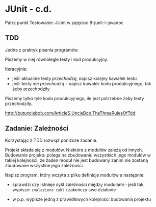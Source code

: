 # JUnit - c.d.

[//]: # ( TODO: ZA TRUDNE ZADANIE!!! )

Patrz punkt Testowanie: JUnit w zajęciac 8-junit-i-javadoc

## TDD
Jedna z praktyk pisania programów.

Piszemy w niej równolegle testy i kod produkcyjny.

Iteracyjnie:
- jeśli aktualnie testy *przechodzą*, napisz kolejny kawałek testu
- jeśli testy nie *przechodzą* - napisz kawałek kodu produkcyjnego, tak żeby przechodziły

Piszemy tylko tyle kodu produkcyjnego, ile jest potrzebne żeby testy przechodziły.

http://butunclebob.com/ArticleS.UncleBob.TheThreeRulesOfTdd


## Zadanie: Zależności


Korzystając z TDD rozwiąż poniższe zadanie.

Projekt składa się z modułów. Niektóre z modułów zależą od innych.
Budowanie projektu polega na zbudowaniu wszystkich jego modułów w takiej kolejności, że
żaden moduł nie jest budowany zanim nie zostaną zbudowane wszystkie jego zależności.

Napisz program, który wczyta z pliku definicje modułów a następnie:

- sprawdzi czy istnieje cykl zależności między modułami - jeśli tak, wypisze: `znaleziono cykl` i zakończy swe działanie

- w p.p. wypisze jedną z prawidłowych kolejności budowania projektu
